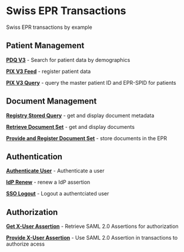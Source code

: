 # Swiss EPR Transactions
Swiss EPR transactions by example

## Patient Management

**[PDQ V3](../main/files/PDQ.md)** - Search for patient data by demographics

**[PIX V3 Feed](../main/files/PIXFeed.md)** - register patient data

**[PIX V3 Query](../main/files/PIXQuery.md)** - query the master patient ID and EPR-SPID for patients

## Document Management

**[Registry Stored Query](../main/files/RegistryStoredQuery.md)** - get and display document metadata

**[Retrieve Document Set](../main/files/RetrieveDocumentSet.md)** - get and display documents

**[Provide and Register Document Set](../main/files/ProvideAndRegister.md)** - store documents in the EPR

## Authentication

**[Authenticate User](../main/files/AuthenticateUser.md)** - Authenticate a user

**[IdP Renew]()** - renew a IdP assertion

**[SSO Logout]()** - Logout a authentciated user  

## Authorization

**[Get X-User Assertion](../main/files/GetXAssertion.md)** - Retrieve SAML 2.0 Assertions for authorization

**[Provide X-User Assertion](../main/files/ProvideXAssertion.md)** - Use SAML 2.0 Assertion in transactions to authorize acess
